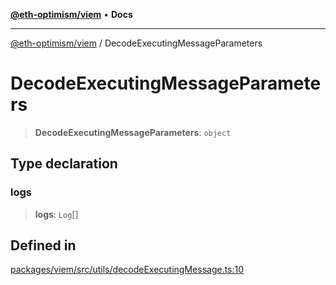 [**@eth-optimism/viem**](../README.md) • **Docs**

***

[@eth-optimism/viem](../README.md) / DecodeExecutingMessageParameters

# DecodeExecutingMessageParameters

> **DecodeExecutingMessageParameters**: `object`

## Type declaration

### logs

> **logs**: `Log`[]

## Defined in

[packages/viem/src/utils/decodeExecutingMessage.ts:10](https://github.com/ethereum-optimism/ecosystem/blob/c363acafc2b5c0db021f95b4e5fefe43bbcaf322/packages/viem/src/utils/decodeExecutingMessage.ts#L10)
